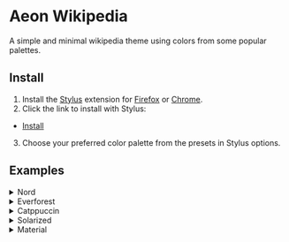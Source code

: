 # Aeon Wikipedia

A simple and minimal wikipedia theme using colors from some popular palettes.

## Install
1. Install the [Stylus](https://github.com/openstyles/stylus) extension for [Firefox](https://addons.mozilla.org/en-US/firefox/addon/styl-us/) or [Chrome](https://chrome.google.com/webstore/detail/stylus/clngdbkpkpeebahjckkjfobafhncgmne?hl=en).
2. Click the link to install with Stylus:
- [Install](https://github.com/aeon-tia/aeon-wikipedia-theme/raw/main/src/aeon-wikipedia.user.css)
3. Choose your preferred color palette from the presets in Stylus options.


## Examples

<details>
  <summary>Nord</summary>
  
  Polar Night            |  Snow Storm
  |-------------------------|-------------------------|
  ![image](https://user-images.githubusercontent.com/33649177/216521881-d6ba6ad8-73d8-4d19-9595-3cb54a8f148e.png) | ![image](https://user-images.githubusercontent.com/33649177/216521951-fea68ca6-4988-48b5-b5ef-8f2d437a619b.png)
</details>

<details>
  <summary>Everforest</summary>
  
  Dark            |  Light
  |-------------------------|-------------------------|
  ![image](https://user-images.githubusercontent.com/33649177/216522701-1ca9ef96-0b33-4d0e-a7e4-bd577babb97c.png) | ![image](https://user-images.githubusercontent.com/33649177/216522793-f0ca91f4-e10e-42de-963f-29ed242d6e14.png)
</details>

<details>
  <summary>Catppuccin</summary>
  
  Frappe            |  Latte
  |-------------------------|-------------------------|
  ![image](https://user-images.githubusercontent.com/33649177/216522837-cdb109e7-8b6b-4466-b47e-a0d6af2e260c.png) | ![image](https://user-images.githubusercontent.com/33649177/216522911-2f5be2a9-b41e-4373-b4da-fd24520ac6d4.png)
</details>

<details>
  <summary>Solarized</summary>
  
  Dark            |  Light
  |-------------------------|-------------------------|
  ![image](https://user-images.githubusercontent.com/33649177/217442928-de0fc759-80d4-4ae9-ba27-2b958aa6a913.png) | ![image](https://user-images.githubusercontent.com/33649177/217442976-917a8233-888f-4a9b-a8d8-801b8daa862d.png)

</details>

<details>
  <summary>Material</summary>
  
  Dark            |  Light
  |-------------------------|-------------------------|
  ![image](https://user-images.githubusercontent.com/33649177/216537514-40e65855-3a9f-464b-becb-a05d945250d4.png) | ![image](https://user-images.githubusercontent.com/33649177/216537553-cd91cc0a-5c9f-4721-b16b-9720d1f89abb.png)

</details>
